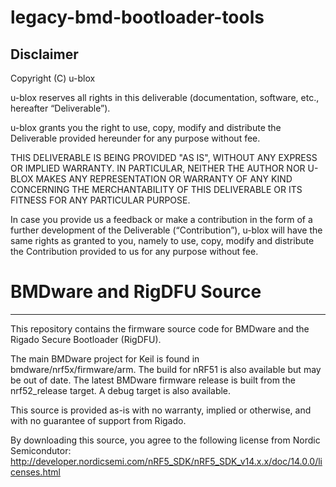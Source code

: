 # legacy-bmd-bootloader-tools

## Disclaimer
Copyright (C) u-blox 

u-blox reserves all rights in this deliverable (documentation, software, etc.,
hereafter “Deliverable”). 

u-blox grants you the right to use, copy, modify and distribute the
Deliverable provided hereunder for any purpose without fee.

THIS DELIVERABLE IS BEING PROVIDED "AS IS", WITHOUT ANY EXPRESS OR IMPLIED
WARRANTY. IN PARTICULAR, NEITHER THE AUTHOR NOR U-BLOX MAKES ANY
REPRESENTATION OR WARRANTY OF ANY KIND CONCERNING THE MERCHANTABILITY OF THIS
DELIVERABLE OR ITS FITNESS FOR ANY PARTICULAR PURPOSE.

In case you provide us a feedback or make a contribution in the form of a
further development of the Deliverable (“Contribution”), u-blox will have the
same rights as granted to you, namely to use, copy, modify and distribute the
Contribution provided to us for any purpose without fee.

# BMDware and RigDFU Source

----------------------------------

This repository contains the firmware source code for BMDware and the Rigado Secure Bootloader (RigDFU).

The main BMDware project for Keil is found in bmdware/nrf5x/firmware/arm. The build for nRF51 is also available but may be out of date. The latest BMDware firmware release is built from the nrf52_release target. A debug target is also available.

This source is provided as-is with no warranty, implied or otherwise, and with no guarantee of support from Rigado.

By downloading this source, you agree to the following license from Nordic Semicondutor:
http://developer.nordicsemi.com/nRF5_SDK/nRF5_SDK_v14.x.x/doc/14.0.0/licenses.html
